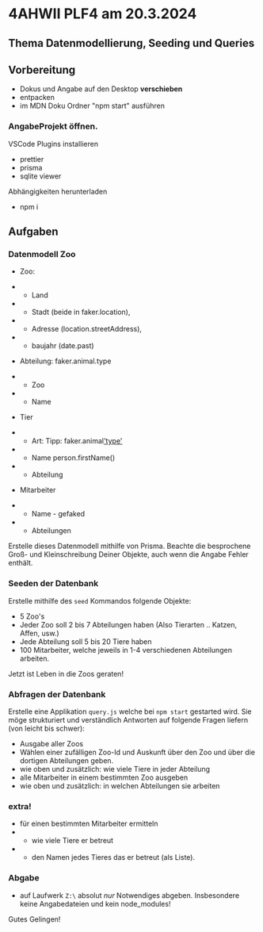 # 4AHWII PLF4 am 20.3.2024

## Thema Datenmodellierung, Seeding und Queries

## Vorbereitung

-   Dokus und Angabe auf den Desktop **verschieben**
-   entpacken
-   im MDN Doku Ordner "npm start" ausführen

### AngabeProjekt öffnen.

VSCode Plugins installieren

-   prettier
-   prisma
-   sqlite viewer

Abhängigkeiten herunterladen

-   npm i

## Aufgaben

### Datenmodell Zoo

-   Zoo:
-   -   Land
-   -   Stadt (beide in faker.location),
-   -   Adresse (location.streetAddress),
-   -   baujahr (date.past)

-   Abteilung: faker.animal.type
-   -   Zoo
-   -   Name

-   Tier
-   -   Art: Tipp: faker.animal['type']()
-   -   Name person.firstName()
-   -   Abteilung

-   Mitarbeiter
-   -   Name - gefaked
-   -   Abteilungen

Erstelle dieses Datenmodell mithilfe von Prisma. Beachte die besprochene Groß-
und Kleinschreibung Deiner Objekte, auch wenn die Angabe Fehler enthält.

### Seeden der Datenbank

Erstelle mithilfe des `seed` Kommandos folgende Objekte:

-   5 Zoo's
-   Jeder Zoo soll 2 bis 7 Abteilungen haben (Also Tierarten .. Katzen, Affen,
    usw.)
-   Jede Abteilung soll 5 bis 20 Tiere haben
-   100 Mitarbeiter, welche jeweils in 1-4 verschiedenen Abteilungen arbeiten.

Jetzt ist Leben in die Zoos geraten!

### Abfragen der Datenbank

Erstelle eine Applikation `query.js` welche bei `npm start` gestarted wird. Sie
möge strukturiert und verständlich Antworten auf folgende Fragen liefern (von
leicht bis schwer):

-   Ausgabe aller Zoos
-   Wählen einer zufälligen Zoo-Id und Auskunft über den Zoo und über die
    dortigen Abteilungen geben.
-   wie oben und zusätzlich: wie viele Tiere in jeder Abteilung
-   alle Mitarbeiter in einem bestimmten Zoo ausgeben
-   wie oben und zusätzlich: in welchen Abteilungen sie arbeiten

### extra!

-   für einen bestimmten Mitarbeiter ermitteln
-   -   wie viele Tiere er betreut
-   -   den Namen jedes Tieres das er betreut (als Liste).

### Abgabe

-   auf Laufwerk `Z:\` absolut _nur_ Notwendiges abgeben. Insbesondere keine
    Angabedateien und kein node_modules!

Gutes Gelingen!
